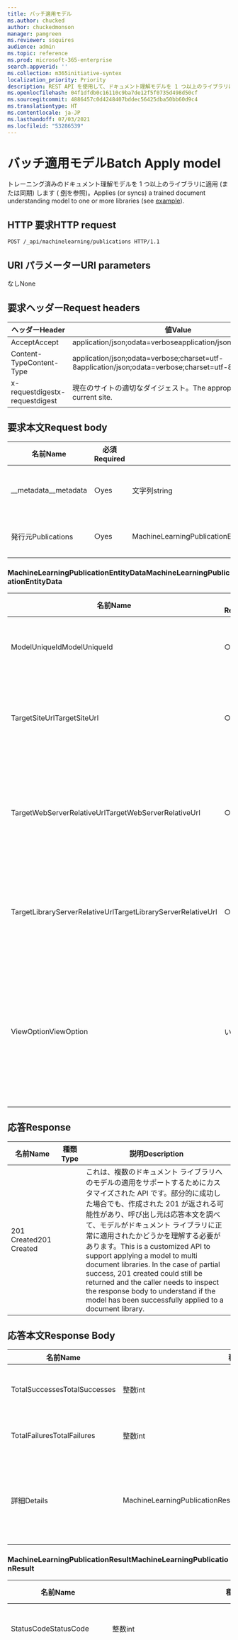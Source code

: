 ```yaml
---
title: バッチ適用モデル
ms.author: chucked
author: chuckedmonson
manager: pamgreen
ms.reviewer: ssquires
audience: admin
ms.topic: reference
ms.prod: microsoft-365-enterprise
search.appverid: ''
ms.collection: m365initiative-syntex
localization_priority: Priority
description: REST API を使用して、ドキュメント理解モデルを 1 つ以上のライブラリに適用します。
ms.openlocfilehash: 04f1dfdb0c16110c9ba7de12f5f0735d498d50cf
ms.sourcegitcommit: 4886457c0d4248407bddec56425dba50bb60d9c4
ms.translationtype: HT
ms.contentlocale: ja-JP
ms.lasthandoff: 07/03/2021
ms.locfileid: "53286539"
---
```

# <a name="batch-apply-model"></a><span data-ttu-id="98eee-103">バッチ適用モデル</span><span class="sxs-lookup"><span data-stu-id="98eee-103">Batch Apply model</span></span>

<span data-ttu-id="98eee-104">トレーニング済みのドキュメント理解モデルを 1 つ以上のライブラリに適用 (または同期) します ( [例](rest-applymodel-method.md#examples)を参照)。</span><span class="sxs-lookup"><span data-stu-id="98eee-104">Applies (or syncs) a trained document understanding model to one or more libraries (see [example](rest-applymodel-method.md#examples)).</span></span>

## <a name="http-request"></a><span data-ttu-id="98eee-105">HTTP 要求</span><span class="sxs-lookup"><span data-stu-id="98eee-105">HTTP request</span></span>

```HTTP
POST /_api/machinelearning/publications HTTP/1.1
```

## <a name="uri-parameters"></a><span data-ttu-id="98eee-106">URI パラメーター</span><span class="sxs-lookup"><span data-stu-id="98eee-106">URI parameters</span></span>

<span data-ttu-id="98eee-107">なし</span><span class="sxs-lookup"><span data-stu-id="98eee-107">None</span></span>

## <a name="request-headers"></a><span data-ttu-id="98eee-108">要求ヘッダー</span><span class="sxs-lookup"><span data-stu-id="98eee-108">Request headers</span></span>

| <span data-ttu-id="98eee-109">ヘッダー</span><span class="sxs-lookup"><span data-stu-id="98eee-109">Header</span></span> | <span data-ttu-id="98eee-110">値</span><span class="sxs-lookup"><span data-stu-id="98eee-110">Value</span></span> |
|--------|-------|
|<span data-ttu-id="98eee-111">Accept</span><span class="sxs-lookup"><span data-stu-id="98eee-111">Accept</span></span>|<span data-ttu-id="98eee-112">application/json;odata=verbose</span><span class="sxs-lookup"><span data-stu-id="98eee-112">application/json;odata=verbose</span></span>|
|<span data-ttu-id="98eee-113">Content-Type</span><span class="sxs-lookup"><span data-stu-id="98eee-113">Content-Type</span></span>|<span data-ttu-id="98eee-114">application/json;odata=verbose;charset=utf-8</span><span class="sxs-lookup"><span data-stu-id="98eee-114">application/json;odata=verbose;charset=utf-8</span></span>|
|<span data-ttu-id="98eee-115">x-requestdigest</span><span class="sxs-lookup"><span data-stu-id="98eee-115">x-requestdigest</span></span>|<span data-ttu-id="98eee-116">現在のサイトの適切なダイジェスト。</span><span class="sxs-lookup"><span data-stu-id="98eee-116">The appropriate digest for current site.</span></span>|

## <a name="request-body"></a><span data-ttu-id="98eee-117">要求本文</span><span class="sxs-lookup"><span data-stu-id="98eee-117">Request body</span></span>

| <span data-ttu-id="98eee-118">名前</span><span class="sxs-lookup"><span data-stu-id="98eee-118">Name</span></span> | <span data-ttu-id="98eee-119">必須</span><span class="sxs-lookup"><span data-stu-id="98eee-119">Required</span></span> | <span data-ttu-id="98eee-120">型</span><span class="sxs-lookup"><span data-stu-id="98eee-120">Type</span></span> | <span data-ttu-id="98eee-121">説明</span><span class="sxs-lookup"><span data-stu-id="98eee-121">Description</span></span> |
|--------|-------|--------|------------|
|<span data-ttu-id="98eee-122">__metadata</span><span class="sxs-lookup"><span data-stu-id="98eee-122">__metadata</span></span>|<span data-ttu-id="98eee-123">○</span><span class="sxs-lookup"><span data-stu-id="98eee-123">yes</span></span>|<span data-ttu-id="98eee-124">文字列</span><span class="sxs-lookup"><span data-stu-id="98eee-124">string</span></span>|<span data-ttu-id="98eee-125">SPO でオブジェクト メタを設定します。</span><span class="sxs-lookup"><span data-stu-id="98eee-125">Set the object meta on the SPO.</span></span> <span data-ttu-id="98eee-126">常に値 {"type": "Microsoft.Office.Server.ContentCenter.SPMachineLearningPublicationsEntityData"} を使用します。</span><span class="sxs-lookup"><span data-stu-id="98eee-126">Always use the value: {"type": "Microsoft.Office.Server.ContentCenter.SPMachineLearningPublicationsEntityData"}.</span></span>|
|<span data-ttu-id="98eee-127">発行元</span><span class="sxs-lookup"><span data-stu-id="98eee-127">Publications</span></span>|<span data-ttu-id="98eee-128">○</span><span class="sxs-lookup"><span data-stu-id="98eee-128">yes</span></span>|<span data-ttu-id="98eee-129">MachineLearningPublicationEntityData[]</span><span class="sxs-lookup"><span data-stu-id="98eee-129">MachineLearningPublicationEntityData[]</span></span>|<span data-ttu-id="98eee-130">それぞれがモデルとターゲット ドキュメント ライブラリを指定する MachineLearningPublicationEntityData のコレクション。</span><span class="sxs-lookup"><span data-stu-id="98eee-130">The collection of MachineLearningPublicationEntityData each of which specifies the model and target document library.</span></span>|

### <a name="machinelearningpublicationentitydata"></a><span data-ttu-id="98eee-131">MachineLearningPublicationEntityData</span><span class="sxs-lookup"><span data-stu-id="98eee-131">MachineLearningPublicationEntityData</span></span>

| <span data-ttu-id="98eee-132">名前</span><span class="sxs-lookup"><span data-stu-id="98eee-132">Name</span></span> | <span data-ttu-id="98eee-133">必須</span><span class="sxs-lookup"><span data-stu-id="98eee-133">Required</span></span> | <span data-ttu-id="98eee-134">型</span><span class="sxs-lookup"><span data-stu-id="98eee-134">Type</span></span> | <span data-ttu-id="98eee-135">説明</span><span class="sxs-lookup"><span data-stu-id="98eee-135">Description</span></span> |
|--------|-------|--------|------------|
|<span data-ttu-id="98eee-136">ModelUniqueId</span><span class="sxs-lookup"><span data-stu-id="98eee-136">ModelUniqueId</span></span>|<span data-ttu-id="98eee-137">○</span><span class="sxs-lookup"><span data-stu-id="98eee-137">yes</span></span>|<span data-ttu-id="98eee-138">文字列</span><span class="sxs-lookup"><span data-stu-id="98eee-138">string</span></span>|<span data-ttu-id="98eee-139">モデル ファイルの一意の ID。</span><span class="sxs-lookup"><span data-stu-id="98eee-139">The unique ID of the model file.</span></span>|
|<span data-ttu-id="98eee-140">TargetSiteUrl</span><span class="sxs-lookup"><span data-stu-id="98eee-140">TargetSiteUrl</span></span>|<span data-ttu-id="98eee-141">○</span><span class="sxs-lookup"><span data-stu-id="98eee-141">yes</span></span>|<span data-ttu-id="98eee-142">文字列</span><span class="sxs-lookup"><span data-stu-id="98eee-142">string</span></span>|<span data-ttu-id="98eee-143">ターゲット ライブラリ サイトの完全な URL。</span><span class="sxs-lookup"><span data-stu-id="98eee-143">The full URL of the target library site.</span></span>|
|<span data-ttu-id="98eee-144">TargetWebServerRelativeUrl</span><span class="sxs-lookup"><span data-stu-id="98eee-144">TargetWebServerRelativeUrl</span></span>|<span data-ttu-id="98eee-145">○</span><span class="sxs-lookup"><span data-stu-id="98eee-145">yes</span></span>|<span data-ttu-id="98eee-146">文字列</span><span class="sxs-lookup"><span data-stu-id="98eee-146">string</span></span>|<span data-ttu-id="98eee-147">ターゲット ライブラリの Web のサーバー相対 URL。</span><span class="sxs-lookup"><span data-stu-id="98eee-147">The server relative URL of the web for the target library.</span></span>|
|<span data-ttu-id="98eee-148">TargetLibraryServerRelativeUrl</span><span class="sxs-lookup"><span data-stu-id="98eee-148">TargetLibraryServerRelativeUrl</span></span>|<span data-ttu-id="98eee-149">○</span><span class="sxs-lookup"><span data-stu-id="98eee-149">yes</span></span>|<span data-ttu-id="98eee-150">文字列</span><span class="sxs-lookup"><span data-stu-id="98eee-150">string</span></span>|<span data-ttu-id="98eee-151">ターゲット ライブラリのサーバー相対 URL。</span><span class="sxs-lookup"><span data-stu-id="98eee-151">The server relative URL of the target library.</span></span>|
|<span data-ttu-id="98eee-152">ViewOption</span><span class="sxs-lookup"><span data-stu-id="98eee-152">ViewOption</span></span>|<span data-ttu-id="98eee-153">いいえ</span><span class="sxs-lookup"><span data-stu-id="98eee-153">no</span></span>|<span data-ttu-id="98eee-154">string</span><span class="sxs-lookup"><span data-stu-id="98eee-154">string</span></span>|<span data-ttu-id="98eee-155">新しいモデル ビューをライブラリの既定値として設定するかどうかを指定します。</span><span class="sxs-lookup"><span data-stu-id="98eee-155">Specifies whether to set new model view as the library default.</span></span>|

## <a name="response"></a><span data-ttu-id="98eee-156">応答</span><span class="sxs-lookup"><span data-stu-id="98eee-156">Response</span></span>

| <span data-ttu-id="98eee-157">名前</span><span class="sxs-lookup"><span data-stu-id="98eee-157">Name</span></span>   | <span data-ttu-id="98eee-158">種類</span><span class="sxs-lookup"><span data-stu-id="98eee-158">Type</span></span>  | <span data-ttu-id="98eee-159">説明</span><span class="sxs-lookup"><span data-stu-id="98eee-159">Description</span></span>|
|--------|-------|------------|
|<span data-ttu-id="98eee-160">201 Created</span><span class="sxs-lookup"><span data-stu-id="98eee-160">201 Created</span></span>||<span data-ttu-id="98eee-p102">これは、複数のドキュメント ライブラリへのモデルの適用をサポートするためにカスタマイズされた API です。部分的に成功した場合でも、作成された 201 が返される可能性があり、呼び出し元は応答本文を調べて、モデルがドキュメント ライブラリに正常に適用されたかどうかを理解する必要があります。</span><span class="sxs-lookup"><span data-stu-id="98eee-p102">This is a customized API to support applying a model to multi document libraries. In the case of partial success, 201 created could still be returned and the caller needs to inspect the response body to understand if the model has been successfully applied to a document library.</span></span>|

## <a name="response-body"></a><span data-ttu-id="98eee-163">応答本文</span><span class="sxs-lookup"><span data-stu-id="98eee-163">Response Body</span></span>

| <span data-ttu-id="98eee-164">名前</span><span class="sxs-lookup"><span data-stu-id="98eee-164">Name</span></span>   | <span data-ttu-id="98eee-165">種類</span><span class="sxs-lookup"><span data-stu-id="98eee-165">Type</span></span>  | <span data-ttu-id="98eee-166">説明</span><span class="sxs-lookup"><span data-stu-id="98eee-166">Description</span></span>|
|--------|-------|------------|
|<span data-ttu-id="98eee-167">TotalSuccesses</span><span class="sxs-lookup"><span data-stu-id="98eee-167">TotalSuccesses</span></span>|<span data-ttu-id="98eee-168">整数</span><span class="sxs-lookup"><span data-stu-id="98eee-168">int</span></span>|<span data-ttu-id="98eee-169">ドキュメント ライブラリに正常に適用されたモデルの総数。</span><span class="sxs-lookup"><span data-stu-id="98eee-169">The total number of a model being successfully applied to a document library.</span></span>|
|<span data-ttu-id="98eee-170">TotalFailures</span><span class="sxs-lookup"><span data-stu-id="98eee-170">TotalFailures</span></span>|<span data-ttu-id="98eee-171">整数</span><span class="sxs-lookup"><span data-stu-id="98eee-171">int</span></span>|<span data-ttu-id="98eee-172">ドキュメント ライブラリへの適用に失敗したモデルの総数。</span><span class="sxs-lookup"><span data-stu-id="98eee-172">The total number of a model failing to be applied to a document library.</span></span>|
|<span data-ttu-id="98eee-173">詳細</span><span class="sxs-lookup"><span data-stu-id="98eee-173">Details</span></span>|<span data-ttu-id="98eee-174">MachineLearningPublicationResult[]</span><span class="sxs-lookup"><span data-stu-id="98eee-174">MachineLearningPublicationResult[]</span></span>|<span data-ttu-id="98eee-175">MachineLearningPublicationResult のコレクション。それぞれが、ドキュメント ライブラリにモデルを適用した詳細な結果を指定します。</span><span class="sxs-lookup"><span data-stu-id="98eee-175">The collection of MachineLearningPublicationResult each of which specifies the detailed result of applying the model to the document library.</span></span>|

### <a name="machinelearningpublicationresult"></a><span data-ttu-id="98eee-176">MachineLearningPublicationResult</span><span class="sxs-lookup"><span data-stu-id="98eee-176">MachineLearningPublicationResult</span></span>

| <span data-ttu-id="98eee-177">名前</span><span class="sxs-lookup"><span data-stu-id="98eee-177">Name</span></span>   | <span data-ttu-id="98eee-178">種類</span><span class="sxs-lookup"><span data-stu-id="98eee-178">Type</span></span>  | <span data-ttu-id="98eee-179">説明</span><span class="sxs-lookup"><span data-stu-id="98eee-179">Description</span></span>|
|--------|-------|------------|
|<span data-ttu-id="98eee-180">StatusCode</span><span class="sxs-lookup"><span data-stu-id="98eee-180">StatusCode</span></span>|<span data-ttu-id="98eee-181">整数</span><span class="sxs-lookup"><span data-stu-id="98eee-181">int</span></span>|<span data-ttu-id="98eee-182">HTTP 状態コード。</span><span class="sxs-lookup"><span data-stu-id="98eee-182">The HTTP status code.</span></span>|
|<span data-ttu-id="98eee-183">ErrorMessage</span><span class="sxs-lookup"><span data-stu-id="98eee-183">ErrorMessage</span></span>|<span data-ttu-id="98eee-184">文字列</span><span class="sxs-lookup"><span data-stu-id="98eee-184">string</span></span>|<span data-ttu-id="98eee-185">モデルをドキュメント ライブラリに適用するときに何が問題になっているのかを示すエラー メッセージ。</span><span class="sxs-lookup"><span data-stu-id="98eee-185">The error message which tells what's wrong when apply the model to the document library.</span></span>|
|<span data-ttu-id="98eee-186">発行元</span><span class="sxs-lookup"><span data-stu-id="98eee-186">Publication</span></span>|<span data-ttu-id="98eee-187">MachineLearningPublicationEntityData</span><span class="sxs-lookup"><span data-stu-id="98eee-187">MachineLearningPublicationEntityData</span></span>|<span data-ttu-id="98eee-188">モデル情報とターゲット ドキュメント ライブラリを指定します。</span><span class="sxs-lookup"><span data-stu-id="98eee-188">It specifies the model info and the target document library.</span></span>| 

### <a name="machinelearningpublicationentitydata"></a><span data-ttu-id="98eee-189">MachineLearningPublicationEntityData</span><span class="sxs-lookup"><span data-stu-id="98eee-189">MachineLearningPublicationEntityData</span></span>

| <span data-ttu-id="98eee-190">名前</span><span class="sxs-lookup"><span data-stu-id="98eee-190">Name</span></span> | <span data-ttu-id="98eee-191">種類</span><span class="sxs-lookup"><span data-stu-id="98eee-191">Type</span></span> | <span data-ttu-id="98eee-192">説明</span><span class="sxs-lookup"><span data-stu-id="98eee-192">Description</span></span> |
|--------|--------|------------|
|<span data-ttu-id="98eee-193">ModelUniqueId</span><span class="sxs-lookup"><span data-stu-id="98eee-193">ModelUniqueId</span></span>|<span data-ttu-id="98eee-194">文字列</span><span class="sxs-lookup"><span data-stu-id="98eee-194">string</span></span>|<span data-ttu-id="98eee-195">モデル ファイルの一意の ID。</span><span class="sxs-lookup"><span data-stu-id="98eee-195">The unique ID of the model file.</span></span>|
|<span data-ttu-id="98eee-196">TargetSiteUrl</span><span class="sxs-lookup"><span data-stu-id="98eee-196">TargetSiteUrl</span></span>|<span data-ttu-id="98eee-197">文字列</span><span class="sxs-lookup"><span data-stu-id="98eee-197">string</span></span>|<span data-ttu-id="98eee-198">ターゲット ライブラリ サイトの完全な URL。</span><span class="sxs-lookup"><span data-stu-id="98eee-198">The full URL of the target library site.</span></span>|
|<span data-ttu-id="98eee-199">TargetWebServerRelativeUrl</span><span class="sxs-lookup"><span data-stu-id="98eee-199">TargetWebServerRelativeUrl</span></span>|<span data-ttu-id="98eee-200">文字列</span><span class="sxs-lookup"><span data-stu-id="98eee-200">string</span></span>|<span data-ttu-id="98eee-201">ターゲット ライブラリの Web のサーバー相対 URL。</span><span class="sxs-lookup"><span data-stu-id="98eee-201">The server relative URL of the web for the target library.</span></span>|
|<span data-ttu-id="98eee-202">TargetLibraryServerRelativeUrl</span><span class="sxs-lookup"><span data-stu-id="98eee-202">TargetLibraryServerRelativeUrl</span></span>|<span data-ttu-id="98eee-203">文字列</span><span class="sxs-lookup"><span data-stu-id="98eee-203">string</span></span>|<span data-ttu-id="98eee-204">ターゲット ライブラリのサーバー相対 URL。</span><span class="sxs-lookup"><span data-stu-id="98eee-204">The server relative URL of the target library.</span></span>|

## <a name="examples"></a><span data-ttu-id="98eee-205">例</span><span class="sxs-lookup"><span data-stu-id="98eee-205">Examples</span></span>

### <a name="apply-a-model-to-the-contracts-document-library-in-the-repository-site"></a><span data-ttu-id="98eee-206">リポジトリ サイトの契約書ドキュメント ライブラリにモデルを適用する</span><span class="sxs-lookup"><span data-stu-id="98eee-206">Apply a model to the contracts document library in the repository site</span></span>

<span data-ttu-id="98eee-207">このサンプルでは、Contoso 契約書ドキュメント理解モデルの ID は `7645e69d-21fb-4a24-a17a-9bdfa7cb63dc`です。</span><span class="sxs-lookup"><span data-stu-id="98eee-207">In this sample, the ID of the Contoso Contract document understanding model is `7645e69d-21fb-4a24-a17a-9bdfa7cb63dc`.</span></span>

#### <a name="sample-request"></a><span data-ttu-id="98eee-208">要求のサンプル</span><span class="sxs-lookup"><span data-stu-id="98eee-208">Sample request</span></span>

```HTTP
{
    "__metadata": {
        "type": "Microsoft.Office.Server.ContentCenter.SPMachineLearningPublicationsEntityData"
    },
    "Publications": {
        "results": [
            {
                "ModelUniqueId": "7645e69d-21fb-4a24-a17a-9bdfa7cb63dc",
                "TargetSiteUrl": "https://contoso.sharepoint.com/sites/repository/",
                "TargetWebServerRelativeUrl": "/sites/repository",
                "TargetLibraryServerRelativeUrl": "/sites/repository/contracts",
                "ViewOption": "NewViewAsDefault"
            }
        ]
    }
}
```


#### <a name="sample-response"></a><span data-ttu-id="98eee-209">応答のサンプル</span><span class="sxs-lookup"><span data-stu-id="98eee-209">Sample response</span></span>

<span data-ttu-id="98eee-210">応答では、TotalFailures と TotalSuccinstalls は、指定されたライブラリに適用されるモデルの失敗と成功の数を示します。</span><span class="sxs-lookup"><span data-stu-id="98eee-210">In the response, TotalFailures and TotalSuccesses refers to the number of failures and successes of the model being applies to the specified libraries.</span></span>

<span data-ttu-id="98eee-211">**状態コード :** 201</span><span class="sxs-lookup"><span data-stu-id="98eee-211">**Status code:** 201</span></span>

```JSON
{
    "Details": [
        {
            "ErrorMessage": null,
            "Publication": {
                "ModelUniqueId": "7645e69d-21fb-4a24-a17a-9bdfa7cb63dc",
                "TargetSiteUrl": "https://contoso.sharepoint.com/sites/repository/",
                "TargetWebServerRelativeUrl": "/sites/repository",
                "TargetLibraryServerRelativeUrl": "/sites/repository/contracts",
                "ViewOption": "NewViewAsDefault"
            },
            "StatusCode": 201
        }
    ],
    "TotalFailures": 0,
    "TotalSuccesses": 1
}
```

## <a name="see-also"></a><span data-ttu-id="98eee-212">関連項目</span><span class="sxs-lookup"><span data-stu-id="98eee-212">See also</span></span>

[<span data-ttu-id="98eee-213">Syntex 文書理解モデル REST API</span><span class="sxs-lookup"><span data-stu-id="98eee-213">Syntex document understanding model REST API</span></span>](syntex-model-rest-api.md)
